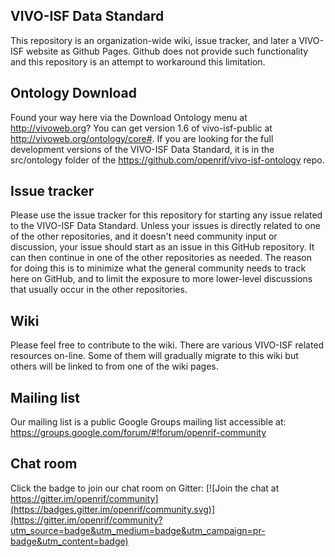 VIVO-ISF Data Standard
------

This repository is an organization-wide wiki, issue tracker, and later a VIVO-ISF website as Github Pages. Github does not provide such functionality and this repository is an attempt to workaround this limitation.

Ontology Download
------
Found your way here via the Download Ontology menu at http://vivoweb.org?  You can get version 1.6 of vivo-isf-public at http://vivoweb.org/ontology/core#.  If you are looking for the full development versions of the VIVO-ISF Data Standard, it is in the src/ontology folder of the https://github.com/openrif/vivo-isf-ontology repo.

Issue tracker
------

Please use the issue tracker for this repository for starting any issue related to the VIVO-ISF Data Standard. Unless your issues is directly related to one of the other repositories, and it doesn't need community input or discussion, your issue should start as an issue in this GitHub repository. It can then continue in one of the other repositories as needed. The reason for doing this is to minimize what the general community needs to track here on GitHub, and to limit the exposure to more lower-level discussions that usually occur in the other repositories.

Wiki
----

Please feel free to contribute to the wiki. There are various VIVO-ISF related resources on-line. Some of them will gradually migrate to this wiki but others will be linked to from one of the wiki pages.

Mailing list
------

Our mailing list is a public Google Groups mailing list accessible  at: https://groups.google.com/forum/#!forum/openrif-community

Chat room
----

Click the badge to join our chat room on Gitter: [![Join the chat at https://gitter.im/openrif/community](https://badges.gitter.im/openrif/community.svg)](https://gitter.im/openrif/community?utm_source=badge&utm_medium=badge&utm_campaign=pr-badge&utm_content=badge)
